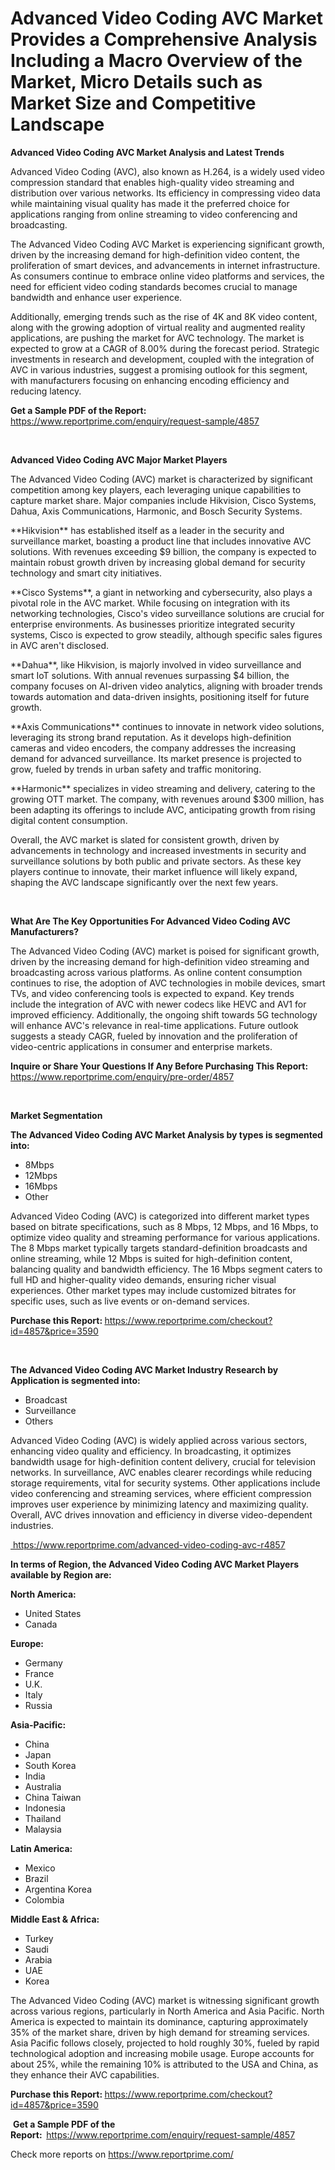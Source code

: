 <p><h1>Advanced Video Coding AVC Market Provides a Comprehensive Analysis Including a Macro Overview of the Market, Micro Details such as Market Size and Competitive Landscape</h1></p><p><strong>Advanced Video Coding AVC Market Analysis and Latest Trends</strong></p>
<p><p>Advanced Video Coding (AVC), also known as H.264, is a widely used video compression standard that enables high-quality video streaming and distribution over various networks. Its efficiency in compressing video data while maintaining visual quality has made it the preferred choice for applications ranging from online streaming to video conferencing and broadcasting.</p><p>The Advanced Video Coding AVC Market is experiencing significant growth, driven by the increasing demand for high-definition video content, the proliferation of smart devices, and advancements in internet infrastructure. As consumers continue to embrace online video platforms and services, the need for efficient video coding standards becomes crucial to manage bandwidth and enhance user experience.</p><p>Additionally, emerging trends such as the rise of 4K and 8K video content, along with the growing adoption of virtual reality and augmented reality applications, are pushing the market for AVC technology. The market is expected to grow at a CAGR of 8.00% during the forecast period. Strategic investments in research and development, coupled with the integration of AVC in various industries, suggest a promising outlook for this segment, with manufacturers focusing on enhancing encoding efficiency and reducing latency.</p></p>
<p><strong>Get a Sample PDF of the Report:&nbsp;</strong> <a href="https://www.reportprime.com/enquiry/request-sample/4857?utm_campaign=3560&utm_medium=2&utm_source=Github&utm_content=ia&utm_term=19032025&utm_id=advanced-video-coding-avc">https://www.reportprime.com/enquiry/request-sample/4857</a></p>
<p>&nbsp;</p>
<p><strong>Advanced Video Coding AVC Major Market Players</strong></p>
<p><p>The Advanced Video Coding (AVC) market is characterized by significant competition among key players, each leveraging unique capabilities to capture market share. Major companies include Hikvision, Cisco Systems, Dahua, Axis Communications, Harmonic, and Bosch Security Systems.</p><p>**Hikvision** has established itself as a leader in the security and surveillance market, boasting a product line that includes innovative AVC solutions. With revenues exceeding $9 billion, the company is expected to maintain robust growth driven by increasing global demand for security technology and smart city initiatives.</p><p>**Cisco Systems**, a giant in networking and cybersecurity, also plays a pivotal role in the AVC market. While focusing on integration with its networking technologies, Cisco's video surveillance solutions are crucial for enterprise environments. As businesses prioritize integrated security systems, Cisco is expected to grow steadily, although specific sales figures in AVC aren't disclosed.</p><p>**Dahua**, like Hikvision, is majorly involved in video surveillance and smart IoT solutions. With annual revenues surpassing $4 billion, the company focuses on AI-driven video analytics, aligning with broader trends towards automation and data-driven insights, positioning itself for future growth.</p><p>**Axis Communications** continues to innovate in network video solutions, leveraging its strong brand reputation. As it develops high-definition cameras and video encoders, the company addresses the increasing demand for advanced surveillance. Its market presence is projected to grow, fueled by trends in urban safety and traffic monitoring.</p><p>**Harmonic** specializes in video streaming and delivery, catering to the growing OTT market. The company, with revenues around $300 million, has been adapting its offerings to include AVC, anticipating growth from rising digital content consumption.</p><p>Overall, the AVC market is slated for consistent growth, driven by advancements in technology and increased investments in security and surveillance solutions by both public and private sectors. As these key players continue to innovate, their market influence will likely expand, shaping the AVC landscape significantly over the next few years.</p></p>
<p>&nbsp;</p>
<p><strong>What Are The Key Opportunities For Advanced Video Coding AVC Manufacturers?</strong></p>
<p><p>The Advanced Video Coding (AVC) market is poised for significant growth, driven by the increasing demand for high-definition video streaming and broadcasting across various platforms. As online content consumption continues to rise, the adoption of AVC technologies in mobile devices, smart TVs, and video conferencing tools is expected to expand. Key trends include the integration of AVC with newer codecs like HEVC and AV1 for improved efficiency. Additionally, the ongoing shift towards 5G technology will enhance AVC's relevance in real-time applications. Future outlook suggests a steady CAGR, fueled by innovation and the proliferation of video-centric applications in consumer and enterprise markets.</p></p>
<p><strong>Inquire or Share Your Questions If Any Before Purchasing This Report:</strong> <a href="https://www.reportprime.com/enquiry/pre-order/4857?utm_campaign=3560&utm_medium=2&utm_source=Github&utm_content=ia&utm_term=19032025&utm_id=advanced-video-coding-avc">https://www.reportprime.com/enquiry/pre-order/4857</a></p>
<p>&nbsp;</p>
<p><strong>Market Segmentation</strong></p>
<p><strong>The Advanced Video Coding AVC Market Analysis by types is segmented into:</strong></p>
<p><ul><li>8Mbps</li><li>12Mbps</li><li>16Mbps</li><li>Other</li></ul></p>
<p><p>Advanced Video Coding (AVC) is categorized into different market types based on bitrate specifications, such as 8 Mbps, 12 Mbps, and 16 Mbps, to optimize video quality and streaming performance for various applications. The 8 Mbps market typically targets standard-definition broadcasts and online streaming, while 12 Mbps is suited for high-definition content, balancing quality and bandwidth efficiency. The 16 Mbps segment caters to full HD and higher-quality video demands, ensuring richer visual experiences. Other market types may include customized bitrates for specific uses, such as live events or on-demand services.</p></p>
<p><strong>Purchase this Report:&nbsp;</strong><a href="https://www.reportprime.com/checkout?id=4857&price=3590&utm_campaign=3560&utm_medium=2&utm_source=Github&utm_content=ia&utm_term=19032025&utm_id=advanced-video-coding-avc">https://www.reportprime.com/checkout?id=4857&price=3590</a></p>
<p>&nbsp;</p>
<p><strong>The Advanced Video Coding AVC Market Industry Research by Application is segmented into:</strong></p>
<p><ul><li>Broadcast</li><li>Surveillance</li><li>Others</li></ul></p>
<p><p>Advanced Video Coding (AVC) is widely applied across various sectors, enhancing video quality and efficiency. In broadcasting, it optimizes bandwidth usage for high-definition content delivery, crucial for television networks. In surveillance, AVC enables clearer recordings while reducing storage requirements, vital for security systems. Other applications include video conferencing and streaming services, where efficient compression improves user experience by minimizing latency and maximizing quality. Overall, AVC drives innovation and efficiency in diverse video-dependent industries.</p></p>
<p><a href="https://www.reportprime.com/advanced-video-coding-avc-r4857?utm_campaign=3560&utm_medium=2&utm_source=Github&utm_content=ia&utm_term=19032025&utm_id=advanced-video-coding-avc">&nbsp;https://www.reportprime.com/advanced-video-coding-avc-r4857</a></p>
<p><strong>In terms of Region, the Advanced Video Coding AVC Market Players available by Region are:</strong></p>
<p>
    <p> <strong> North America: </strong>
        <ul>
            <li>United States</li>
            <li>Canada</li>
        </ul>
        </p> 
    <p> <strong> Europe: </strong>
        <ul>
            <li>Germany</li>
            <li>France</li>
            <li>U.K.</li>
            <li>Italy</li>
            <li>Russia</li>
        </ul>
        </p> 
    <p> <strong> Asia-Pacific: </strong>
        <ul>
            <li>China</li>
            <li>Japan</li>
            <li>South Korea</li>
            <li>India</li>
            <li>Australia</li>
            <li>China Taiwan</li>
            <li>Indonesia</li>
            <li>Thailand</li>
            <li>Malaysia</li>
        </ul>
        </p> 
    <p> <strong> Latin America: </strong>
        <ul>
            <li>Mexico</li>
            <li>Brazil</li>
            <li>Argentina Korea</li>
            <li>Colombia</li>
        </ul>
        </p> 
    <p> <strong> Middle East & Africa: </strong>
        <ul>
            <li>Turkey</li>
            <li>Saudi</li>
            <li>Arabia</li>
            <li>UAE</li>
            <li>Korea</li>
        </ul>
    </p>
    </p>
<p><p>The Advanced Video Coding (AVC) market is witnessing significant growth across various regions, particularly in North America and Asia Pacific. North America is expected to maintain its dominance, capturing approximately 35% of the market share, driven by high demand for streaming services. Asia Pacific follows closely, projected to hold roughly 30%, fueled by rapid technological adoption and increasing mobile usage. Europe accounts for about 25%, while the remaining 10% is attributed to the USA and China, as they enhance their AVC capabilities.</p></p>
<p><strong>Purchase this Report: </strong><a href="https://www.reportprime.com/checkout?id=4857&price=3590&utm_campaign=3560&utm_medium=2&utm_source=Github&utm_content=ia&utm_term=19032025&utm_id=advanced-video-coding-avc">https://www.reportprime.com/checkout?id=4857&price=3590</a></p>
<p>&nbsp;<strong>Get a Sample PDF of the Report:&nbsp;&nbsp;</strong><a href="https://www.reportprime.com/enquiry/request-sample/4857?utm_campaign=3560&utm_medium=2&utm_source=Github&utm_content=ia&utm_term=19032025&utm_id=advanced-video-coding-avc">https://www.reportprime.com/enquiry/request-sample/4857</a></p>
<p><strong></strong></p>
<p>Check more reports on <a href="https://www.reportprime.com/?utm_campaign=3560&utm_medium=2&utm_source=Github&utm_content=ia&utm_term=19032025&utm_id=advanced-video-coding-avc">https://www.reportprime.com/</a></p>